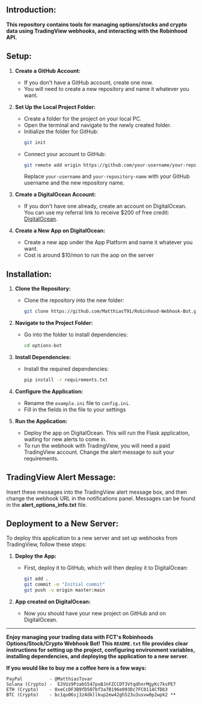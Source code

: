 Introduction:
-------------

**This repository contains tools for managing options/stocks and crypto data using TradingView webhooks,
and interacting with the Robinhood API.**

Setup:
------

1. **Create a GitHub Account:**
    - If you don't have a GitHub account, create one now.
    - You will need to create a new repository and name it whatever you want.

2. **Set Up the Local Project Folder:**
    - Create a folder for the project on your local PC.
    - Open the terminal and navigate to the newly created folder.
    - Initialize the folder for GitHub:
        ```sh
        git init
        ```
    - Connect your account to GitHub:
        ```sh
        git remote add origin https://github.com/your-username/your-repository-name.git
        ```
        Replace `your-username` and `your-repository-name` with your GitHub username and the new repository name.

3. **Create a DigitalOcean Account:**
    - If you don't have one already, create an account on DigitalOcean. You can use my referral link to receive $200 of free credit: [DigitalOcean](https://m.do.co/c/de7d99f5f217).

4. **Create a New App on DigitalOcean:**
    - Create a new app under the App Platform and name it whatever you want.
    - Cost is around $10/mon to run the aop on the server

Installation:
-------------

1. **Clone the Repository:**
    - Clone the repository into the new folder:
        ```sh
        git clone https://github.com/MatthiasT91/Robinhood-Webhook-Bot.git
        ```

2. **Navigate to the Project Folder:**
    - Go into the folder to install dependencies:
        ```sh
        cd options-bot
        ```

3. **Install Dependencies:**
    - Install the required dependencies:
        ```sh
        pip install -r requirements.txt
        ```
4. **Configure the Application:**
    - Rename the `example.ini` file to `config.ini`.
    - Fill in the fields in the file to your settings
      

5. **Run the Application:**
    - Deploy the app on DigitalOcean. This will run the Flask application, waiting for new alerts to come in.
    - To run the webhook with TradingView, you will need a paid TradingView account. Change the alert message to suit your requirements.
      

TradingView Alert Message:
--------------------------

Insert these messages into the TradingView alert message box, and then change the webhook URL in the notifications panel. Messages can be found in the **alert_options_info.txt** file.

Deployment to a New Server:
---------------------------

To deploy this application to a new server and set up webhooks from TradingView, follow these steps:

1. **Deploy the App:**
    - First, deploy it to GitHub, which will then deploy it to DigitalOcean:
        ```sh
        git add .
        git commit -m "Initial commit"
        git push -u origin master:main
        ```

2. **App created on DigitalOcean:**
    - Now you should have your new project on GitHub and on DigitalOcean.

---

**Enjoy managing your trading data with FCT's Robinhoods Options/Stock/Crypto Webhook Bot! This `README.txt` file provides clear instructions for setting up the project, configuring environment variables, installing dependencies, and deploying the application to a new server.**

**If you would like to buy me a coffee here is a few ways:**

    PayPal          - @MatthiasTovar
    Solana (Crypto) -  E2VUz9PzabS547pxBJnFZCCDT3VtqdhnrMgyKc7ksPE7
    ETH (Crypto)    - 0xeCcDF3B9fD507bf3a7B196e093Dc7FC0114CfDb3
    BTC (Crypto)    - bc1qu06sj3z4dkllkup2ew42gh523u3usvw0p2wpk2 **
